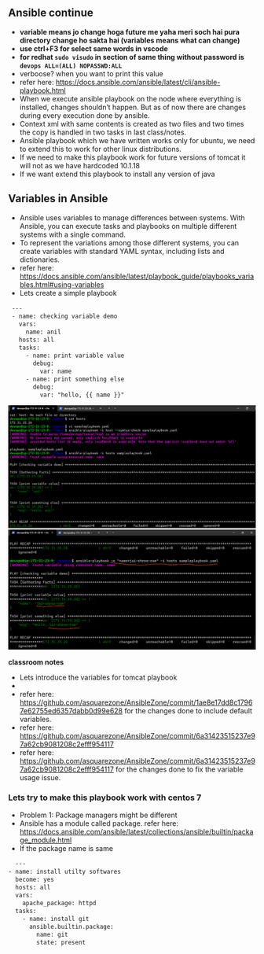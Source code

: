 ## Ansible continue
* __variable means jo change hoga future me yaha meri soch hai pura directory change ho sakta hai (variables means what can change)__
* __use ctrl+F3 for select same words in vscode__
* __for redhat ` sudo visudo ` in section of same thing without password is ` devops ALL=(ALL) NOPASSWD:ALL `__
* verboose? when you want to print this value
* refer here: https://docs.ansible.com/ansible/latest/cli/ansible-playbook.html
* When we execute ansible playbook on the node where everything is installed, changes shouldn’t happen. But as of now there are changes during every execution done by ansible.
* Context xml with same contents is created as two files and two times the copy is handled in two tasks in last class/notes.
* Ansible playbook which we have written works only for ubuntu, we need to extend this to work for other linux distributions.
* If we need to make this playbook work for future versions of tomcat it will not as we have hardcoded 10.1.18
* If we want extend this playbook to install any version of java
  
## Variables in Ansible

* Ansible uses variables to manage differences between systems. With Ansible, you can execute tasks and playbooks on multiple different systems with a single command.
* To represent the variations among those different systems, you can create variables with standard YAML syntax, including lists and dictionaries. 
* refer here: https://docs.ansible.com/ansible/latest/playbook_guide/playbooks_variables.html#using-variables
* Lets create a simple playbook
```
 ---
 - name: checking variable demo
   vars: 
     name: anil
   hosts: all
   tasks:
     - name: print variable value
       debug: 
         var: name
     - name: print something else
       debug: 
         var: "hello, {{ name }}"
```
 
![preview](images/a106.png)
![preview](images/a107.png)

__classroom notes__
* Lets introduce the variables for tomcat playbook
* 
* refer here: https://github.com/asquarezone/AnsibleZone/commit/1ae8e17dd8c17967e62755ed6357dabb0d99e628
for the changes done to include default variables.
* refer here: https://github.com/asquarezone/AnsibleZone/commit/6a31423515237e97a62cb9081208c2efff954117 
* refer here: https://github.com/asquarezone/AnsibleZone/commit/6a31423515237e97a62cb9081208c2efff954117 for the changes done to fix the variable usage issue.
  
### Lets try to make this playbook work with centos 7

* Problem 1: Package managers might be different
* Ansible has a module called package. refer here: https://docs.ansible.com/ansible/latest/collections/ansible/builtin/package_module.html
* If the package name is same
  
```
  ---
- name: install utilty softwares
  become: yes
  hosts: all
  vars:
    apache_package: httpd
  tasks:
    - name: install git
      ansible.builtin.package:
        name: git
        state: present
```
